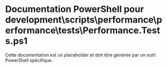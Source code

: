 # Documentation PowerShell pour development\scripts\performance\performance\tests\Performance.Tests.ps1

Cette documentation est un placeholder et doit être générée par un outil PowerShell spécifique.
